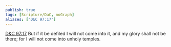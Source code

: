 ```yaml
---
publish: true
tags: [Scripture/DaC, noGraph]
aliases: ["D&C 97:17"]
---
```

[D&C 97:17](https://churchofjesuschrist.org/study/scriptures/dc-testament/dc/97?lang=eng&id=p17#p17) But if it be defiled I will not come into it, and my glory shall not be there; for I will not come into unholy temples.
